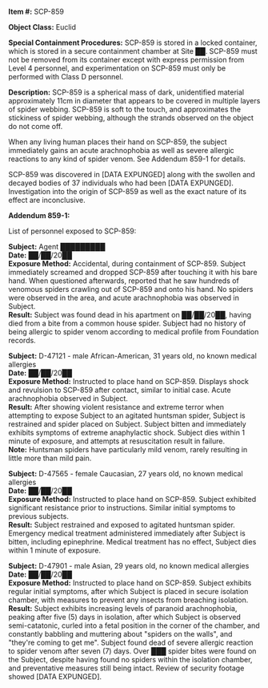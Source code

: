 **Item #:** SCP-859

**Object Class:** Euclid

**Special Containment Procedures:** SCP-859 is stored in a locked container, which is stored in a secure containment chamber at Site ██. SCP-859 must not be removed from its container except with express permission from Level 4 personnel, and experimentation on SCP-859 must only be performed with Class D personnel.

**Description:** SCP-859 is a spherical mass of dark, unidentified material approximately 11cm in diameter that appears to be covered in multiple layers of spider webbing. SCP-859 is soft to the touch, and approximates the stickiness of spider webbing, although the strands observed on the object do not come off.

When any living human places their hand on SCP-859, the subject immediately gains an acute arachnophobia as well as severe allergic reactions to any kind of spider venom. See Addendum 859-1 for details.

SCP-859 was discovered in \[DATA EXPUNGED\] along with the swollen and decayed bodies of 37 individuals who had been \[DATA EXPUNGED\]. Investigation into the origin of SCP-859 as well as the exact nature of its effect are inconclusive.

**Addendum 859-1:**

List of personnel exposed to SCP-859:

**Subject:** Agent █████████  
**Date:** ██/██/20██  
**Exposure Method:** Accidental, during containment of SCP-859. Subject immediately screamed and dropped SCP-859 after touching it with his bare hand. When questioned afterwards, reported that he saw hundreds of venomous spiders crawling out of SCP-859 and onto his hand. No spiders were observed in the area, and acute arachnophobia was observed in Subject.  
**Result:** Subject was found dead in his apartment on ██/██/20██, having died from a bite from a common house spider. Subject had no history of being allergic to spider venom according to medical profile from Foundation records.

**Subject:** D-47121 - male African-American, 31 years old, no known medical allergies  
**Date:** ██/██/20██  
**Exposure Method:** Instructed to place hand on SCP-859. Displays shock and revulsion to SCP-859 after contact, similar to initial case. Acute arachnophobia observed in Subject.  
**Result:** After showing violent resistance and extreme terror when attempting to expose Subject to an agitated huntsman spider, Subject is restrained and spider placed on Subject. Subject bitten and immediately exhibits symptoms of extreme anaphylactic shock. Subject dies within 1 minute of exposure, and attempts at resuscitation result in failure.  
**Note:** Huntsman spiders have particularly mild venom, rarely resulting in little more than mild pain.

**Subject:** D-47565 - female Caucasian, 27 years old, no known medical allergies  
**Date:** ██/██/20██  
**Exposure Method:** Instructed to place hand on SCP-859. Subject exhibited significant resistance prior to instructions. Similar initial symptoms to previous subjects.  
**Result:** Subject restrained and exposed to agitated huntsman spider. Emergency medical treatment administered immediately after Subject is bitten, including epinephrine. Medical treatment has no effect, Subject dies within 1 minute of exposure.

**Subject:** D-47901 - male Asian, 29 years old, no known medical allergies  
**Date:** ██/██/20██  
**Exposure Method:** Instructed to place hand on SCP-859. Subject exhibits regular initial symptoms, after which Subject is placed in secure isolation chamber, with measures to prevent any insects from breaching isolation.  
**Result:** Subject exhibits increasing levels of paranoid arachnophobia, peaking after five (5) days in isolation, after which Subject is observed semi-catatonic, curled into a fetal position in the corner of the chamber, and constantly babbling and muttering about "spiders on the walls", and "they're coming to get me". Subject found dead of severe allergic reaction to spider venom after seven (7) days. Over ███ spider bites were found on the Subject, despite having found no spiders within the isolation chamber, and preventative measures still being intact. Review of security footage showed \[DATA EXPUNGED\].